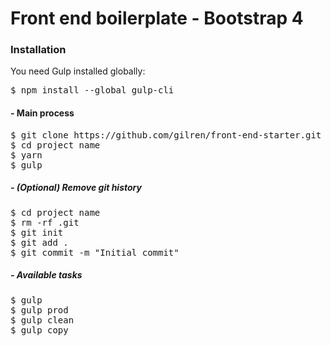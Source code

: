 # Front end boilerplate - Bootstrap 4

### Installation
You need Gulp installed globally:
<pre>
$ npm install --global gulp-cli
</pre>

#### - Main process
<pre>
$ git clone https://github.com/gilren/front-end-starter.git project name
$ cd project name
$ yarn
$ gulp
</pre>

##### - (Optional) Remove git history
<pre>
$ cd project name
$ rm -rf .git
$ git init
$ git add .
$ git commit -m "Initial commit"
</pre>

##### - Available tasks
<pre>
$ gulp
$ gulp prod
$ gulp clean
$ gulp copy
</pre>
